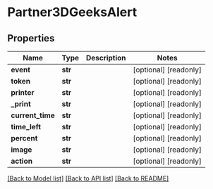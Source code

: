 # Partner3DGeeksAlert

## Properties
Name | Type | Description | Notes
------------ | ------------- | ------------- | -------------
**event** | **str** |  | [optional] [readonly] 
**token** | **str** |  | [optional] [readonly] 
**printer** | **str** |  | [optional] [readonly] 
**_print** | **str** |  | [optional] [readonly] 
**current_time** | **str** |  | [optional] [readonly] 
**time_left** | **str** |  | [optional] [readonly] 
**percent** | **str** |  | [optional] [readonly] 
**image** | **str** |  | [optional] [readonly] 
**action** | **str** |  | [optional] [readonly] 

[[Back to Model list]](../README.md#documentation-for-models) [[Back to API list]](../README.md#documentation-for-api-endpoints) [[Back to README]](../README.md)


